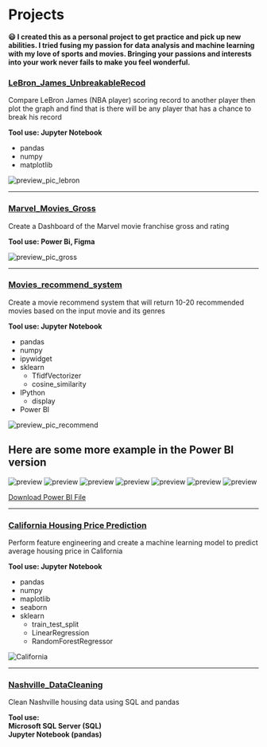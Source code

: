 # Projects
**😃 I created this as a personal project to get practice and pick up new abilities. I tried fusing my passion for data analysis and machine learning with my love of sports and movies. Bringing your passions and interests into your work never fails to make you feel wonderful.**

### [LeBron_James_UnbreakableRecod](https://github.com/NaeveBoontham/project/tree/main/LeBron_James_UnbreakableRecord)
Compare LeBron James (NBA player) scoring record to another player then plot the graph and find that is there will be any player that has a chance to break his record

**Tool use: Jupyter Notebook**
  - pandas
  - numpy
  - matplotlib

![preview_pic_lebron](https://github.com/NaeveBoontham/project/blob/main/LeBron_James_UnbreakableRecord/LeBron_preview.png)

---
### [Marvel_Movies_Gross](https://github.com/NaeveBoontham/project/tree/main/Marvel_Movies_Gross)
Create a Dashboard of the Marvel movie franchise gross and rating

**Tool use: Power Bi, Figma**

![preview_pic_gross](https://github.com/NaeveBoontham/project/blob/main/Marvel_Movies_Gross/Preview.png)

---
### [Movies_recommend_system](https://github.com/NaeveBoontham/project/tree/main/Movies_recommend_system)
Create a movie recommend system that will return 10-20 recommended movies based on the input movie and its genres

**Tool use: Jupyter Notebook**
  - pandas
  - numpy
  - ipywidget
  - sklearn
    - TfidfVectorizer
    - cosine_similarity
  - IPython
    - display
  - Power BI

![preview_pic_recommend](https://github.com/NaeveBoontham/project/blob/main/Movies_recommend_system/recommend_preview.png)

## Here are some more example in the Power BI version

![preview](https://github.com/NaeveBoontham/project/blob/b6ad3daf72f260416843e13192d88cfced4a73f4/Movies_recommend_system/Picture/21Jump.jpg)
![preview](https://github.com/NaeveBoontham/project/blob/b6ad3daf72f260416843e13192d88cfced4a73f4/Movies_recommend_system/Picture/3Idiot.jpg)
![preview](https://github.com/NaeveBoontham/project/blob/b6ad3daf72f260416843e13192d88cfced4a73f4/Movies_recommend_system/Picture/EventHorizon.jpg)
![preview](https://github.com/NaeveBoontham/project/blob/b6ad3daf72f260416843e13192d88cfced4a73f4/Movies_recommend_system/Picture/MeetJoe.jpg)
![preview](https://github.com/NaeveBoontham/project/blob/b6ad3daf72f260416843e13192d88cfced4a73f4/Movies_recommend_system/Picture/NotAnotherTeen.jpg)
![preview](https://github.com/NaeveBoontham/project/blob/35126dcefe6dd6281ca37635f6f0182ac93635be/Movies_recommend_system/Picture/PanLabyrinth.jpg) 
![preview](https://github.com/NaeveBoontham/project/blob/35126dcefe6dd6281ca37635f6f0182ac93635be/Movies_recommend_system/Picture/ReadyPlayer1.jpg) 

[Download Power BI File](https://github.com/NaeveBoontham/project/blob/63692d39abc4b52fc7fc167d19d57c2231f0fb66/Movies_recommend_system/MovieRecommend.pbix)

---
### [California Housing Price Prediction](https://github.com/NaeveBoontham/project/tree/main/California_Housing_Price_Prediction)
Perform feature engineering and create a machine learning model to predict average housing price in California

**Tool use: Jupyter Notebook**
- pandas
- numpy
- maplotlib
- seaborn
- sklearn
  - train_test_split
  - LinearRegression
  - RandomForestRegressor
 
![California](https://github.com/NaeveBoontham/project/blob/main/California_Housing_Price_Prediction/California_housing.png)

---
### [Nashville_DataCleaning](https://github.com/NaeveBoontham/project/tree/main/Nashville_DataCleaing)
Clean Nashville housing data using SQL and pandas

**Tool use:**  
**Microsoft SQL Server (SQL)**  
**Jupyter Notebook (pandas)**  

